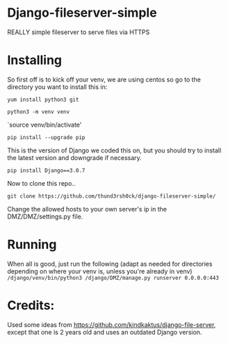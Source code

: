 # Django-fileserver-simple
REALLY simple fileserver to serve files via HTTPS

# Installing
So first off is to kick off your venv, we are using centos so go to the directory you want to install this in: 

`yum install python3 git`

`python3 -m venv venv`

`source venv/bin/activate'

`pip install --upgrade pip`

This is the version of Django we coded this on, but you should try to install the latest version and downgrade if necessary.

`pip install Django==3.0.7`

Now to clone this repo..

`git clone https://github.com/thund3rsh0ck/django-fileserver-simple/`

Change the allowed hosts to your own server's ip in the DMZ/DMZ/settings.py file.

# Running
When all is good, just run the following (adapt as needed for directories depending on where your venv is, unless you're already in venv)
`/django/venv/bin/python3 /django/DMZ/manage.py runserver 0.0.0.0:443`

# Credits:
Used some ideas from https://github.com/kindkaktus/django-file-server, except that one is 2 years old and uses an outdated Django version.
